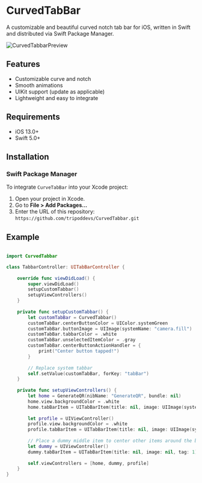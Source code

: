 # CurvedTabBar

A customizable and beautiful curved notch tab bar for iOS, written in Swift and distributed via Swift Package Manager.

![CurvedTabbarPreview](https://github.com/user-attachments/assets/f0789041-19ac-4a55-9c22-ca90b48572fd)


## Features

- Customizable curve and notch
- Smooth animations
- UIKit support (update as applicable)
- Lightweight and easy to integrate

## Requirements

- iOS 13.0+
- Swift 5.0+

## Installation

### Swift Package Manager

To integrate `CurveTabBar` into your Xcode project:

1. Open your project in Xcode.
2. Go to **File > Add Packages...**
3. Enter the URL of this repository: `https://github.com/tripoddevs/CurvedTabbar.git`

## Example

```swift 

import CurvedTabbar

class TabbarController: UITabBarController {
    
    override func viewDidLoad() {
        super.viewDidLoad()
        setupCustomTabbar()
        setupViewControllers()
    }
    
    private func setupCustomTabbar() {
        let customTabBar = CurvedTabbar()
        customTabBar.centerButtonColor = UIColor.systemGreen
        customTabBar.buttonImage = UIImage(systemName: "camera.fill")
        customTabBar.tabbarColor = .white
        customTabBar.unselectedItemColor = .gray
        customTabBar.centerButtonActionHandler = {
            print("Center button tapped!")
        }
        
        // Replace system tabbar
        self.setValue(customTabBar, forKey: "tabBar")
    }
    
    private func setupViewControllers() {
        let home = GenerateQR(nibName: "GenerateQR", bundle: nil)
        home.view.backgroundColor = .white
        home.tabBarItem = UITabBarItem(title: nil, image: UIImage(systemName: "qrcode.viewfinder"), tag: 0)
        
        let profile = UIViewController()
        profile.view.backgroundColor = .white
        profile.tabBarItem = UITabBarItem(title: nil, image: UIImage(systemName: "gear"), tag: 2)
        
        // Place a dummy middle item to center other items around the button
        let dummy = UIViewController()
        dummy.tabBarItem = UITabBarItem(title: nil, image: nil, tag: 1)
        
        self.viewControllers = [home, dummy, profile]
    }
}

```
